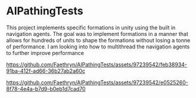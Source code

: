 # AIPathingTests
This project implements specific formations in unity using the built in navigation agents. The goal was to implement formations in a manner that allows for hundreds of units to shape the formations without losing a tonne of performance. I am looking into how to multithread the navigation agents to further improve performance


https://github.com/Faethryn/AIPathingTests/assets/97239542/feb38934-91ba-412f-ad66-36b27ab2a60c



https://github.com/Faethryn/AIPathingTests/assets/97239542/e0525260-8f78-4e4a-b7d9-b0eb1d7cad70


